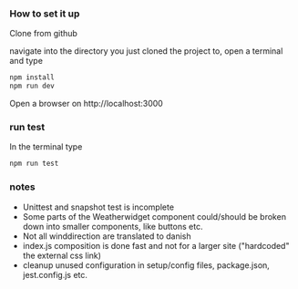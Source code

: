 ### How to set it up

Clone from github

navigate into the directory you just cloned the project to, open a terminal and type

```bash
npm install
npm run dev
```

Open a browser on http://localhost:3000


### run test
In the terminal type
```bash
npm run test
```


### notes
- Unittest and snapshot test is incomplete
- Some parts of the Weatherwidget component could/should be broken down into smaller components, like buttons etc.
- Not all winddirection are translated to danish
- index.js composition is done fast and not for a larger site ("hardcoded" the external css link)
- cleanup unused configuration in setup/config files, package.json, jest.config.js etc.